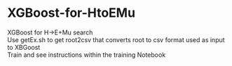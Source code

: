 # XGBoost-for-HtoEMu
XGBoost for H->E+Mu search\
Use getEx.sh to get root2csv that converts root to csv format used as input to XBGoost\
Train and see instructions within the training Notebook
